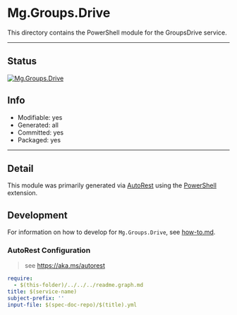 <!-- region Generated -->
# Mg.Groups.Drive
This directory contains the PowerShell module for the GroupsDrive service.

---
## Status
[![Mg.Groups.Drive](https://img.shields.io/powershellgallery/v/Mg.Groups.Drive.svg?style=flat-square&label=Mg.Groups.Drive "Mg.Groups.Drive")](https://www.powershellgallery.com/packages/Mg.Groups.Drive/)

## Info
- Modifiable: yes
- Generated: all
- Committed: yes
- Packaged: yes

---
## Detail
This module was primarily generated via [AutoRest](https://github.com/Azure/autorest) using the [PowerShell](https://github.com/Azure/autorest.powershell) extension.

## Development
For information on how to develop for `Mg.Groups.Drive`, see [how-to.md](how-to.md).
<!-- endregion -->

### AutoRest Configuration

> see https://aka.ms/autorest

``` yaml
require:
  - $(this-folder)/../../../readme.graph.md
title: $(service-name)
subject-prefix: ''
input-file: $(spec-doc-repo)/$(title).yml
```
